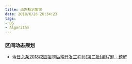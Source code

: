 ```yaml
---
title: 动态规划集锦
date: 2018/8/26 20:34:23 
tags: 
- DS
- Algorithm
---
```


### 区间动态规划
* [今日头条2018校园招聘后端开发工程师(第二批)编程题 - 题解](https://blog.csdn.net/flushhip/article/details/79416715)
